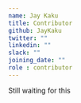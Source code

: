 ```yaml
---
name: Jay Kaku
title: Contributor
github: JayKaku
twitter: ""
linkedin: ""
slack: ""
joining_date: ""
role : contributor
---
```


Still waiting for this
